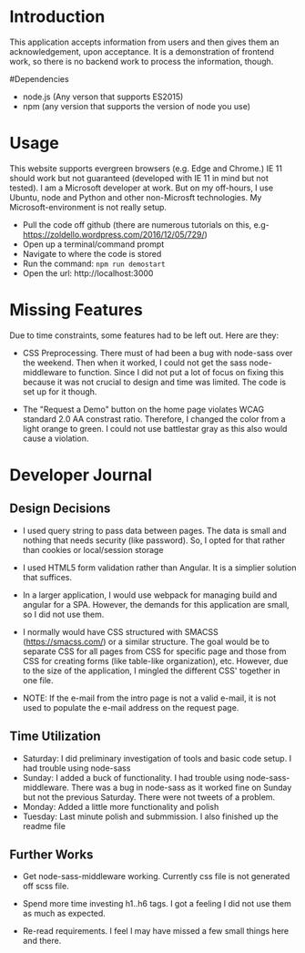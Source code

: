 # Introduction
This application accepts information from users and then gives them an acknowledgement, upon acceptance.  It is a demonstration of frontend work, so there is no backend work to process the information, though.

#Dependencies
* node.js (Any verson that supports ES2015)
* npm (any version that supports the version of node you use)


# Usage
This website supports evergreen browsers (e.g. Edge and Chrome.) IE 11 should work but not guaranteed (developed with IE 11 in mind but not tested). I am a Microsoft developer at work. But on my off-hours, I use Ubuntu, node and Python and other non-Microsft technologies. My Microsoft-environment is not really setup.

* Pull the code off github (there are numerous tutorials on this, e.g- https://zoldello.wordpress.com/2016/12/05/729/)
* Open up a terminal/command prompt
* Navigate to where the code is stored
* Run the command: `npm run demostart`
* Open the url: http://localhost:3000

# Missing Features
 Due to time constraints, some features had to be left out. Here are they:
 * CSS Preprocessing. There must of had been a bug with node-sass over the weekend. Then when it worked, I could not get the sass node-middleware to function. Since I did not put a lot of focus on fixing this because it was not crucial to design and time was limited. The code is set up for it though.

* The "Request a Demo" button on the home page violates WCAG standard 2.0 AA constrast ratio. Therefore, I changed the color from a light orange to green. I could not use battlestar gray as this also would cause a violation.



# Developer Journal
## Design Decisions
* I used query string to pass data between pages. The data is small and nothing that needs security (like password). So, I opted for that rather than cookies or local/session storage

* I used HTML5 form validation rather than Angular. It is a simplier solution that suffices.

* In a larger application, I would use webpack for managing build and angular for a SPA. However, the demands for this application are small, so I did not use them.

* I normally would have CSS structured with SMACSS (https://smacss.com/) or a similar structure. The goal would be to separate CSS for all pages from CSS for specific page and those from CSS for creating forms (like table-like organization), etc. However, due to the size of the application, I mingled the different CSS' together in one file.  


* NOTE: If the e-mail from the intro page is not a valid e-mail, it is not used to populate the e-mail address on the request page.

## Time Utilization
* Saturday: I did preliminary investigation of tools and basic code setup. I had trouble using node-sass
* Sunday: I added a buck of functionality. I had trouble using node-sass-middleware. There was a bug in node-sass as it worked fine on Sunday but not the previous Saturday. There were not tweets of a problem.
* Monday: Added a little more functionality and polish
* Tuesday: Last minute polish and submmission. I also finished up the readme file


## Further Works
* Get node-sass-middleware working. Currently css file is not generated off scss file.

* Spend more time investing h1..h6 tags. I got a feeling I did not use them as much as expected.
* Re-read requirements. I feel I may have missed a few small things here and there.  

